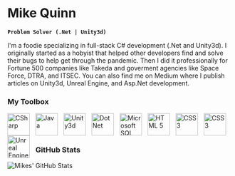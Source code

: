 # Mike Quinn
**`Problem Solver (.Net | Unity3d)`**

I'm a foodie specializing in full-stack C# development (.Net and Unity3d). I originally started as a hobyist that helped other developers find and solve their bugs to help get through the pandemic. Then I did it professionally for Fortune 500 companies like Takeda and goverment agencies like Space Force, DTRA, and ITSEC. You can also find me on Medium where I publish articles on Unity3d, Unreal Engine, and Asp.Net development.

### My Toolbox
<img align="left" alt="CSharp" width="50px" style="padding-right:10px;" src="https://cdn.jsdelivr.net/gh/devicons/devicon@latest/icons/csharp/csharp-original.svg" />
<img align="left" alt="Java" width="50px" style="padding-right:10px;" src="https://cdn.jsdelivr.net/gh/devicons/devicon@latest/icons/java/java-original-wordmark.svg" />
<img align="left" alt="Unity3d" width="50px" style="padding-right:10px;" src="https://cdn.jsdelivr.net/gh/devicons/devicon@latest/icons/unity/unity-original.svg" />
<img align="left" alt="DotNet" width="50px" style="padding-right:10px;" src="https://cdn.jsdelivr.net/gh/devicons/devicon@latest/icons/dotnetcore/dotnetcore-original.svg" />
<img align="left" alt="Microsoft SQL Server" width="50px" style="padding-right:10px;" src="https://cdn.jsdelivr.net/gh/devicons/devicon@latest/icons/microsoftsqlserver/microsoftsqlserver-original-wordmark.svg" />
<img align="left" alt="HTML 5" width="50px" style="padding-right:10px;" src="https://cdn.jsdelivr.net/gh/devicons/devicon@latest/icons/html5/html5-original-wordmark.svg" />
<img align="left" alt="CSS 3" width="50px" style="padding-right:10px;" src="https://cdn.jsdelivr.net/gh/devicons/devicon@latest/icons/css3/css3-original-wordmark.svg" />
<img align="left" alt="CSS 3" width="50px" style="padding-right:10px;" src="https://cdn.jsdelivr.net/gh/devicons/devicon@latest/icons/javascript/javascript-original.svg" />
<img align="left" alt="Unreal Engine" width="50px" style="padding-right:10px;" src="https://cdn.jsdelivr.net/gh/devicons/devicon@latest/icons/unrealengine/unrealengine-original.svg" />


<br />

<br />
<hr />

### GitHub Stats
![Mikes' GitHub Stats](http://github-readme-stats.vercel.app/api?username=M-Quinn&show_icons=true&theme=vision-friendly-dark)
